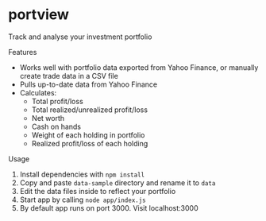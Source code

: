 # portview
Track and analyse your investment portfolio

Features
* Works well with portfolio data exported from Yahoo Finance, or manually create trade data in a CSV file
* Pulls up-to-date data from Yahoo Finance
* Calculates:
  * Total profit/loss
  * Total realized/unrealized profit/loss
  * Net worth
  * Cash on hands
  * Weight of each holding in portfolio
  * Realized profit/loss of each holding



Usage
1. Install dependencies with `npm install`
2. Copy and paste `data-sample` directory and rename it to `data`
3. Edit the data files inside to reflect your portfolio
4. Start app by calling `node app/index.js`
5. By default app runs on port 3000. Visit localhost:3000

